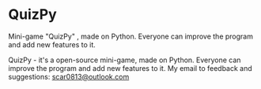 # QuizPy
Mini-game "QuizPy" , made on Python. Everyone can improve the program and add new features to it.


QuizPy - it's a open-source mini-game, made on Python. Everyone can improve the program and add new features to it.
My email to feedback and suggestions: scar0813@outlook.com
